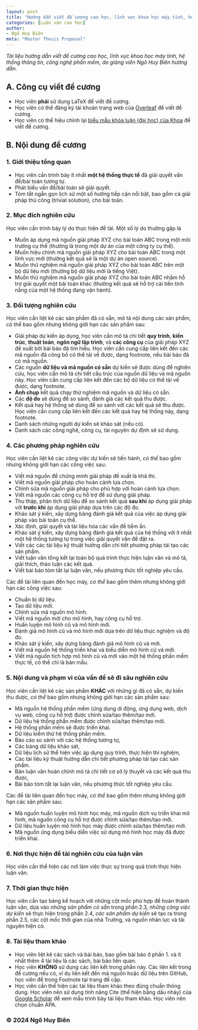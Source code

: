 ```yaml
---
layout: post
title: "Hướng dẫn viết đề cương cao học, lĩnh vực khoa học máy tính, hệ thống thông tin, công nghệ phần mềm"
categories: [Luận văn cao học]
author:
- Ngô Huy Biên
meta: "Master Thesis Proposal"
---
```

_Tài liệu hướng dẫn viết đề cương cao học, lĩnh vực khoa học máy tính, hệ thống thông tin, công nghệ phần mềm, do giảng viên Ngô Huy Biên hướng dẫn._

## A. Công cụ viết đề cương
* Học viên **phải** sử dụng LaTeX để viết đề cương.
* Học viên có thể đăng ký tài khoản trang web của <a target = "blank" href = "https://www.overleaf.com/">Overleaf</a> để viết đề cương.
* Học viên có thể hiệu chỉnh lại <a target = "blank" href = "https://www.overleaf.com/read/qxbpwhmkcfbh#94c634">biểu mẫu khóa luận (đại học) của Khoa</a> để viết đề cương.
  
## B. Nội dung đề cương

### 1. Giới thiệu tổng quan
* Học viên cần trình bày ít nhất **một hệ thống thực tế** đã giải quyết vấn đề/bài toán tương tự.
* Phát biểu vấn đề/bài toán sẽ giải quyết.
* Tóm tắt ngắn gọn lịch sử một số hướng tiếp cận nổi bật, bao gồm cả giải pháp thủ công (trivial solution), cho bài toán.

### 2. Mục đích nghiên cứu
Học viên cần trình bày lý do thực hiện đề tài. Một số lý do thường gặp là 
* Muốn áp dụng mã nguồn giải pháp XYZ cho bài toán ABC trong một môi trường cụ thể (thường là trong một dự án của một công ty cụ thể).
* Muốn hiệu chỉnh mã nguồn giải pháp XYZ cho bài toán ABC trong một lĩnh vực mới (thường kết quả sẽ là một dự án open source).
* Muốn thử nghiệm mã nguồn giải pháp XYZ cho bài toán ABC trên một bộ dữ liệu mới (thường bộ dữ liệu mới là tiếng Việt).
* Muốn thử nghiệm mã nguồn giải pháp XYZ cho bài toán ABC nhằm hỗ trợ giải quyết một bài toán khác (thường kết quả sẽ hỗ trợ cải tiến tính nằng của một hệ thống đang vận hành).

### 3. Đối tượng nghiên cứu
Học viên cần liệt kê các sản phẩm đã có sẵn, mô tả nội dung các sản phẩm, có thể bao gồm nhưng không giới hạn các sản phẩm sau:
* Giải pháp dự kiến áp dụng, học viên cần mô tả chi tiết **quy trình**, **kiến trúc**, **thuật toán**, **ngôn ngữ lập trình**, và **các công cụ** của giải pháp XYZ đề xuất bởi bài báo đã tìm hiểu. Học viên cần cung cấp liên kết đến các mã nguồn đã công bố có thể tải về được, dạng footnote, nếu bài báo đã có mã nguồn.
* Các nguồn **dữ liệu và mã nguồn có sẵn** dự kiến sẽ được dùng để nghiên cứu, học viên cần mô tả chi tiết cấu trúc của nguồn dữ liệu và mã nguồn này. Học viên cần cung cấp liên kết đến các bộ dữ liệu có thể tải về được, dạng footnote.
* **Ảnh chụp** kết quả chạy thử nghiệm mã nguồn và dữ liệu có sẵn.
* Các **độ đo** sẽ dùng để so sánh, đánh giá các kết quả thu được.
* Kết quả hay hệ thống sẽ dùng để so sánh với các kết quả sẽ thu được. Học viên cần cung cấp liên kết đến các kết quả hay hệ thống này, dạng footnote.
* Danh sách những người dự kiến sẽ khảo sát (nếu có).
* Danh sách các công nghệ, công cụ, tài nguyên dự định sẽ sử dụng.

### 4. Các phương pháp nghiên cứu
Học viên cần liệt kê các công việc dự kiến sẽ tiến hành, _có thể_ bao gồm nhưng không giới hạn các công việc sau:
* Viết mã nguồn để chứng minh giải pháp đề xuất là khả thi.
* Viết mã nguồn giải pháp cho hoàn cảnh lựa chọn.
* Chỉnh sửa mã nguồn giải pháp cho phù hợp với hoàn cảnh lựa chọn.
* Viết mã nguồn các công cụ hỗ trợ để sử dụng giải pháp.
* Thu thập, phân tích dữ liệu để so sánh kết quả **sau khi** áp dụng giải pháp với **trước khi** áp dụng giải pháp dựa trên các độ đo.
* Khảo sát ý kiến, xây dựng bảng đánh giá kết quả của việc áp dụng giải pháp vào bài toán cụ thể.
* Xác định, giải quyết và tài liệu hóa các vấn đề tiềm ẩn.
* Khảo sát ý kiến, xây dựng bảng đánh giá kết quả của hệ thống với ít nhất một hệ thống tương tự trong việc giải quyết vấn đề đặt ra.
* Viết các các tài liệu kỹ thuật hướng dẫn chi tiết phương pháp tái tạo các sản phẩm.
* Viết luận văn tổng kết lại toàn bộ quá trình thực hiện luận văn và mô tả, giải thích, thảo luận các kết quả.
* Viết bài báo tóm tắt lại luận văn, nếu phương thức tốt nghiệp yêu cầu.

Các đề tài liên quan đến học máy, _có thể_ bao gồm thêm nhưng không giới hạn các công việc sau:
* Chuẩn bị dữ liệu.
* Tạo dữ liệu mới.
* Chỉnh sửa mã nguồn mô hình.
* Viết mã nguồn mới cho mô hình, hay công cụ hỗ trợ.
* Huấn luyện mô hình cũ và mô hình mới.
* Đánh giá mô hình cũ và mô hình mới dựa trên dữ liệu thực nghiệm và độ đo.
* Khảo sát ý kiến, xây dựng bảng đánh giá mô hình cũ và mới.
* Viết mã nguồn hệ thống triển khai và biểu diễn mô hình cũ và mới.
* Viết mã nguồn tích hợp mô hình cũ và mới vào một hệ thống phần mềm thực tế, có thể chỉ là bản mẫu.

### 5. Nội dung và phạm vi của vấn đề sẽ đi sâu nghiên cứu
Học viên cần liệt kê các sản phẩm **KHÁC** với những gì đã có sẵn, dự kiến thu được, _có thể_ bao gồm nhưng không giới hạn các sản phẩm sau:
* Mã nguồn hệ thống phần mềm (ứng dụng di động, ứng dụng web, dịch vụ web, công cụ hỗ trợ) được chỉnh sửa/tạo thêm/tạo mới.
* Dữ liệu hệ thống phần mềm được chỉnh sửa/tạo thêm/tạo mới.
* Hệ thống phần mềm sẽ được triển khai.
* Dữ liệu kiểm thử hệ thống phần mềm.
* Báo cáo so sánh với các hệ thống tương tự,
* Các bảng dữ liệu khảo sát, 
* Dữ liệu lịch sử thể hiện việc áp dụng quy trình, thực hiện thí nghiệm,
* Các tài liệu kỹ thuật hướng dẫn chi tiết phương pháp tái tạo các sản phẩm.
* Bản luận văn hoàn chỉnh mô tả chi tiết cơ sở lý thuyết và các kết quả thu được, 
* Bài báo tóm tắt lại luận văn, nếu phương thức tốt nghiệp yêu cầu.

Các đề tài liên quan đến học máy, _có thể_ bao gồm thêm nhưng không giới hạn các sản phẩm sau:
* Mã nguồn huấn luyện mô hình học máy, mã nguồn dịch vụ triển khai mô hình, mã nguồn công cụ hỗ trợ được chỉnh sửa/tạo thêm/tạo mới.
* Dữ liệu huấn luyện mô hình học máy được chỉnh sửa/tạo thêm/tạo mới.
* Mã nguồn ứng dụng biểu diễn việc sử dụng mô hình học máy đã được triển khai.

### 6. Nơi thực hiện đề tài nghiên cứu của luận văn
Học viên cần thể hiện các nơi làm việc thực sự trong quá trình thực hiện luận văn.

### 7. Thời gian thực hiện
Học viên cần tạo bảng kế hoạch với những cột mốc phù hợp để hoàn thành luận văn, dựa vào _những sản phẩm có sẵn_ trong phần 2.3, _những công việc dự kiến_ sẽ thực hiện trong phần 2.4, _các sản phẩm dự kiến_ sẽ tạo ra trong phần 2.5, các cột mốc thời gian của nhà Trường, và nguồn nhân lực và tài nguyên hiện có.

### 8. Tài liệu tham khảo
* Học viên liệt kê các sách và bài báo, bao gồm bài báo ở phần 1. và ít nhất thêm 4 tài liệu là các sách, bài báo liên quan.
* Học viên **KHÔNG** sử dụng các liên kết trong phần này. Các liên kết trong đề cương nếu có, ví dụ liên kết đến mã nguồn hoặc dữ liệu trên GitHub, học viên để trong Footnote tại trang đề cập.
* Học viên cần thể hiện các tài liệu tham khảo theo đúng chuẩn thông dụng. Học viên nên sử dụng tính năng Cite (thể hiện bằng dấu nháy) của <a href target = "blank" href = "https://scholar.google.com/scholar?hl=en&as_sdt=0%2C5&q=Efficient+backprop">Google Scholar</a> để xem mẫu trình bày tài liệu tham khảo. Học viên nên chọn chuẩn APA.

### &copy; 2024 Ngô Huy Biên
